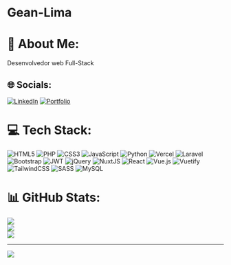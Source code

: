 # Gean-Lima
# 💫 About Me:
Desenvolvedor web Full-Stack<br>


## 🌐 Socials:
[![LinkedIn](https://img.shields.io/badge/LinkedIn-%230077B5.svg?logo=linkedin&logoColor=white)](https://linkedin.com/in/gean-lima-775b491a2)
[![Portfolio](https://img.shields.io/badge/portfolio-blue?logo=data:image/svg+xml;base64,PHN2ZyB4bWxucz0iaHR0cDovL3d3dy53My5vcmcvMjAwMC9zdmciIHdpZHRoPSIyNCIgaGVpZ2h0PSIyNCIgdmlld0JveD0iMCAwIDI0IDI0IiBzdHlsZT0iZmlsbDogcmdiYSgyNTUsIDI1NSwgMjU1LCAxKTt0cmFuc2Zvcm06IDttc0ZpbHRlcjo7Ij48cGF0aCBkPSJNNy41IDYuNUM3LjUgOC45ODEgOS41MTkgMTEgMTIgMTFzNC41LTIuMDE5IDQuNS00LjVTMTQuNDgxIDIgMTIgMiA3LjUgNC4wMTkgNy41IDYuNXpNMjAgMjFoMXYtMWMwLTMuODU5LTMuMTQxLTctNy03aC00Yy0zLjg2IDAtNyAzLjE0MS03IDd2MWgxN3oiPjwvcGF0aD48L3N2Zz4K)](https://gean-lima.github.io/)

# 💻 Tech Stack:
![HTML5](https://img.shields.io/badge/html5-%23E34F26.svg?style=for-the-badge&logo=html5&logoColor=white) ![PHP](https://img.shields.io/badge/php-%23777BB4.svg?style=for-the-badge&logo=php&logoColor=white) ![CSS3](https://img.shields.io/badge/css3-%231572B6.svg?style=for-the-badge&logo=css3&logoColor=white) ![JavaScript](https://img.shields.io/badge/javascript-%23323330.svg?style=for-the-badge&logo=javascript&logoColor=%23F7DF1E) ![Python](https://img.shields.io/badge/python-3670A0?style=for-the-badge&logo=python&logoColor=ffdd54) ![Vercel](https://img.shields.io/badge/vercel-%23000000.svg?style=for-the-badge&logo=vercel&logoColor=white) ![Laravel](https://img.shields.io/badge/laravel-%23FF2D20.svg?style=for-the-badge&logo=laravel&logoColor=white) ![Bootstrap](https://img.shields.io/badge/bootstrap-%23563D7C.svg?style=for-the-badge&logo=bootstrap&logoColor=white) ![JWT](https://img.shields.io/badge/JWT-black?style=for-the-badge&logo=JSON%20web%20tokens) ![jQuery](https://img.shields.io/badge/jquery-%230769AD.svg?style=for-the-badge&logo=jquery&logoColor=white) ![NuxtJS](https://img.shields.io/badge/Nuxt-black?style=for-the-badge&logo=nuxt.js&logoColor=white) ![React](https://img.shields.io/badge/react-%2320232a.svg?style=for-the-badge&logo=react&logoColor=%2361DAFB) ![Vue.js](https://img.shields.io/badge/vuejs-%2335495e.svg?style=for-the-badge&logo=vuedotjs&logoColor=%234FC08D) ![Vuetify](https://img.shields.io/badge/Vuetify-1867C0?style=for-the-badge&logo=vuetify&logoColor=AEDDFF) ![TailwindCSS](https://img.shields.io/badge/tailwindcss-%2338B2AC.svg?style=for-the-badge&logo=tailwind-css&logoColor=white) ![SASS](https://img.shields.io/badge/SASS-hotpink.svg?style=for-the-badge&logo=SASS&logoColor=white) ![MySQL](https://img.shields.io/badge/mysql-%2300f.svg?style=for-the-badge&logo=mysql&logoColor=white)
# 📊 GitHub Stats:
![](https://github-readme-stats.vercel.app/api?username=Gean-Lima&theme=dark&hide_border=false&include_all_commits=false&count_private=false)<br/>
![](https://github-readme-streak-stats.herokuapp.com/?user=Gean-Lima&theme=dark&hide_border=false)<br/>
![](https://github-readme-stats.vercel.app/api/top-langs/?username=Gean-Lima&theme=dark&hide_border=false&include_all_commits=false&count_private=false&layout=compact)

---
[![](https://visitcount.itsvg.in/api?id=Gean-Lima&icon=2&color=4)](https://visitcount.itsvg.in)

<!-- Proudly created with GPRM ( https://gprm.itsvg.in ) -->
